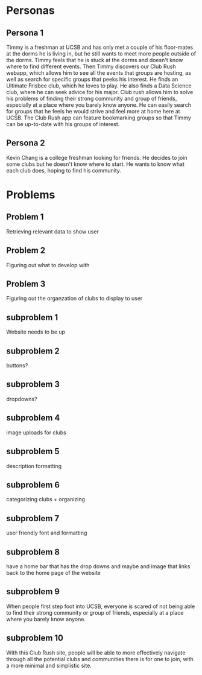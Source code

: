 # Personas

## Persona 1
Timmy is a freshman at UCSB and has only met a couple of his floor-mates at the dorms he is living in, but he still wants to meet more people outside of the dorms. Timmy feels that he is stuck at the dorms and doesn't know where to find different events. Then Timmy discovers our Club Rush webapp, which allows him to see all the events that groups are hosting, as well as search for specific groups that peeks his interest. He finds an Ultimate Frisbee club, which he loves to play. He also finds a Data Science club, where he can seek advice for his major. Club rush allows him to solve his problems of finding their strong community and group of friends, especially at a place where you barely know anyone. He can easily search for groups that he feels he would strive and feel more at home here at UCSB. The Club Rush app can feature bookmarking groups so that Timmy can be up-to-date with his groups of interest.

## Persona 2
Kevin Chang is a college freshman looking for friends. He decides to join some clubs but he doesn't know where to start. He wants to know what each club does, hoping to find his community. 



# Problems
## Problem 1
Retrieving relevant data to show user

## Problem 2
Figuring out what to develop with 


## Problem 3
Figuring out the organzation of clubs to display to user

## subproblem 1
Website needs to be up 
## subproblem 2 
buttons?
## subproblem 3
dropdowns?
## subproblem 4
image uploads for clubs
## subproblem 5
description formatting
## subproblem 6
categorizing clubs + organizing
## subproblem 7
user friendly font and formatting
## subproblem 8 
have a home bar that has the drop downs and maybe and image that links back to the home page of the website
## subproblem 9
When people first step foot into UCSB, everyone is scared of not being able to find their strong community or group of friends, especially at a place where you barely know anyone.
## subproblem 10
With this Club Rush site, people will be able to more effectively navigate through all the potential clubs and communities there is for one to join, with a more minimal and simplistic site.
